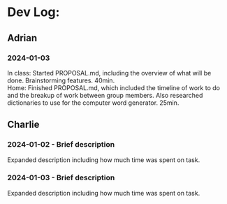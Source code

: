# Dev Log:

## Adrian

### 2024-01-03
In class: Started PROPOSAL.md, including the overview of what will be done. Brainstorming features. 40min.\
Home: Finished PROPOSAL.md, which included the timeline of work to do and the breakup of work between group members. Also researched dictionaries to use for the computer word generator. 25min.

## Charlie

### 2024-01-02 - Brief description
Expanded description including how much time was spent on task.

### 2024-01-03 - Brief description
Expanded description including how much time was spent on task.
